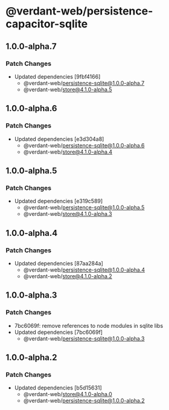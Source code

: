 # @verdant-web/persistence-capacitor-sqlite

## 1.0.0-alpha.7

### Patch Changes

- Updated dependencies [9fbf4166]
  - @verdant-web/persistence-sqlite@1.0.0-alpha.7
  - @verdant-web/store@4.1.0-alpha.5

## 1.0.0-alpha.6

### Patch Changes

- Updated dependencies [e3d304a8]
  - @verdant-web/persistence-sqlite@1.0.0-alpha.6
  - @verdant-web/store@4.1.0-alpha.4

## 1.0.0-alpha.5

### Patch Changes

- Updated dependencies [e319c589]
  - @verdant-web/persistence-sqlite@1.0.0-alpha.5
  - @verdant-web/store@4.1.0-alpha.3

## 1.0.0-alpha.4

### Patch Changes

- Updated dependencies [87aa284a]
  - @verdant-web/persistence-sqlite@1.0.0-alpha.4
  - @verdant-web/store@4.1.0-alpha.2

## 1.0.0-alpha.3

### Patch Changes

- 7bc6069f: remove references to node modules in sqlite libs
- Updated dependencies [7bc6069f]
  - @verdant-web/persistence-sqlite@1.0.0-alpha.3

## 1.0.0-alpha.2

### Patch Changes

- Updated dependencies [b5d15631]
  - @verdant-web/store@4.1.0-alpha.0
  - @verdant-web/persistence-sqlite@1.0.0-alpha.2
